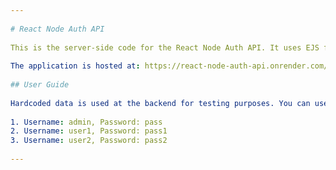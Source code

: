 ```yaml
--- 
 
# React Node Auth API 
 
This is the server-side code for the React Node Auth API. It uses EJS for rendering. 
 
The application is hosted at: https://react-node-auth-api.onrender.com/
 
## User Guide 
 
Hardcoded data is used at the backend for testing purposes. You can use the following data for authentication: 
 
1. Username: admin, Password: pass 
2. Username: user1, Password: pass1 
3. Username: user2, Password: pass2 
 
--- 
```


  
